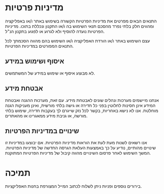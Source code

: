 # מדיניות פרטיות
התנאים הבאים מפרטים את מדיניות הפרטיות הקשורה בשימוש באתר ו/או באפליקציה ומהווים חלק בלתי נפרד מהסכם תנאי השימוש בה ו/או התקנון ונכללת בתוכו.
מדיניות הפרטיות נועדה להוסיף ולא לגרוע או לפגוע בתקנון הנ"ל.

עצם השימוש באתר ו/או הורדת האפליקציה ו/או השימוש בהם מהווה הסכמתך לכל התנאים המפורטים במדיניות הפרטיות.

## איסוף ושימוש במידע
לא מבוצע איסוף או שימוש במידע של המשתמשים.

## אבטחת מידע
אנחנו מיישמים מערכות ונהלים שונים לאבטחת מידע. עם זאת, מערכות ההגנה ואבטחת המידע אינן חסינות לחלוטין בפני כל חדירה או גישה בלתי מורשית, ואינן מעניקות הגנה מוחלטת. אנו לא נישא באחריות, בקשר לכל נזק שייגרם לך בעקבות חדירה, שימוש בלתי מורשה, או גניבת מידע ממאגרינו או מהאתרים.  

## שינויים במדיניות הפרטיות
אנו רשאים לשנות מעת לעת את הוראות מדיניות הפרטיות. אם יבוצעו במדיניות זו שינויים מהותיים, נודיע על כך באמצעות העלאת הגרסה החדשה של מדיניות הפרטיות. המשך  השימוש לאחר פרסום השינויים מהווה קיבול של מדיניות הפרטיות המתוקנת.


# תמיכה
בירורים נוספים ופניות ניתן לשלוח לכתוב המייל המצורפת בחנות האפליקציות.
